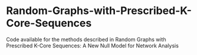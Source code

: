 # Random-Graphs-with-Prescribed-K-Core-Sequences
Code available for the methods described in Random Graphs with Prescribed K-Core Sequences:  A New Null Model for Network Analysis
